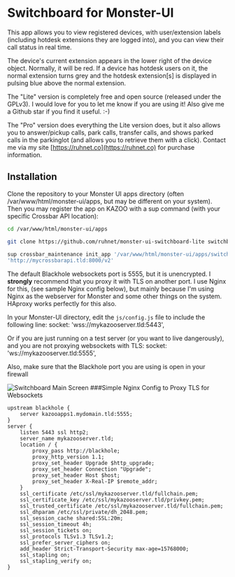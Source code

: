 # Switchboard for Monster-UI

This app allows you to view registered devices, with user/extension labels (including hotdesk extensions they are logged into), and you can view their call status in real time.

The device's current extension appears in the lower right of the device object. Normally, it will be red. If a device has hotdesk users on it, the normal extension turns grey and the hotdesk extension[s] is displayed in pulsing blue above the normal extension.

The "Lite" version is completely free and open source (released under the GPLv3). I would love for you to let me know if you are using it! Also give me a Github star if you find it useful. :-)

The "Pro" version does everything the Lite version does, but it also allows you to answer/pickup calls, park calls, transfer calls, and shows parked calls in the parkinglot (and allows you to retrieve them with a click). Contact me via my site [https://ruhnet.co](https://ruhnet.co) for purchase information.

## Installation
Clone the repository to your Monster UI apps directory (often /var/www/html/monster-ui/apps, but may be different on your system). Then you may register the app on KAZOO with a sup command (with your specific Crossbar API location):

```bash
cd /var/www/html/monster-ui/apps

git clone https://github.com/ruhnet/monster-ui-switchboard-lite switchboard

sup crossbar_maintenance init_app '/var/www/html/monster-ui/apps/switchboard' \
'http://mycrossbarapi.tld:8000/v2'
```
The default Blackhole websockets port is 5555, but it is unencrypted. I **strongly** recommend that you proxy it with TLS on another port. I use Nginx for this, (see sample Nginx config below), but mainly because I'm using Nginx as the webserver for Monster and some other things on the system. HAproxy works perfectly for this also.

In your Monster-UI directory, edit the `js/config.js` file to include the following line:
	socket: 'wss://mykazooserver.tld:5443',

Or if you are just running on a test server (or you want to live dangerously), and you are not proxying websockets with TLS:
	socket: 'ws://mykazooserver.tld:5555',

Also, make sure that the Blackhole port you are using is open in your firewall

![Switchboard Main Screen](https://github.com/ruhnet/monster-ui-switchboard-lite/raw/master/metadata/screenshots/switchboard.png)
###Simple Nginx Config to Proxy TLS for Websockets
```
upstream blackhole {
    server kazooapps1.mydomain.tld:5555;
}
server {
    listen 5443 ssl http2;
    server_name mykazooserver.tld;
    location / {
		proxy_pass http://blackhole;
    	proxy_http_version 1.1;
		proxy_set_header Upgrade $http_upgrade;
		proxy_set_header Connection "Upgrade";
		proxy_set_header Host $host;
		proxy_set_header X-Real-IP $remote_addr;
    }
    ssl_certificate /etc/ssl/mykazooserver.tld/fullchain.pem;
    ssl_certificate_key /etc/ssl/mykazooserver.tld/privkey.pem;
    ssl_trusted_certificate /etc/ssl/mykazooserver.tld/fullchain.pem;
    ssl_dhparam /etc/ssl/private/dh_2048.pem;
    ssl_session_cache shared:SSL:20m;
    ssl_session_timeout 4h;
    ssl_session_tickets on;
    ssl_protocols TLSv1.3 TLSv1.2;
    ssl_prefer_server_ciphers on;
    add_header Strict-Transport-Security max-age=15768000;
    ssl_stapling on;
    ssl_stapling_verify on;
}
```
